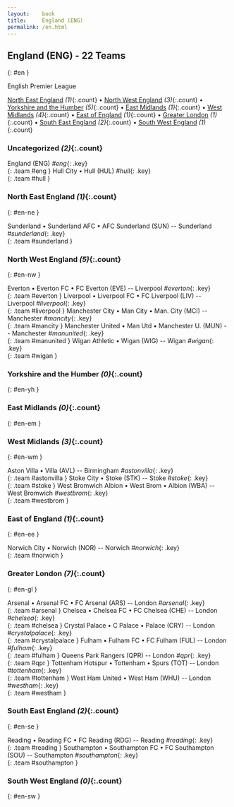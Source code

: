 ```yaml
---
layout:    book
title:     England (ENG)
permalink: /en.html
---
```


## England (ENG) - 22 Teams
{: #en }



 English Premier League


[North East England](#en-ne) _(1)_{:.count} • [North West England](#en-nw) _(3)_{:.count} • [Yorkshire and the Humber](#en-yh) _(5)_{:.count} • [East Midlands](#en-em) _(1)_{:.count} • [West Midlands](#en-wm) _(4)_{:.count} • [East of England](#en-ee) _(1)_{:.count} • [Greater London](#en-gl) _(1)_{:.count} • [South East England](#en-se) _(2)_{:.count} • [South West England](#en-sw) _(1)_{:.count}


### Uncategorized _(2)_{:.count}

England  (ENG)  _#eng_{: .key} <br>
{: .team #eng }
Hull City • Hull  (HUL)  _#hull_{: .key} <br>
{: .team #hull }



### North East England _(1)_{:.count}
{: #en-ne }





<div class='columns3' markdown='1'>

Sunderland • Sunderland AFC • AFC Sunderland  (SUN)  -- Sunderland _#sunderland_{: .key} <br>
{: .team #sunderland }

</div>



### North West England _(5)_{:.count}
{: #en-nw }





<div class='columns3' markdown='1'>

Everton • Everton FC • FC Everton  (EVE)  -- Liverpool _#everton_{: .key} <br>
{: .team #everton }
Liverpool • Liverpool FC • FC Liverpool  (LIV)  -- Liverpool _#liverpool_{: .key} <br>
{: .team #liverpool }
Manchester City • Man City • Man. City  (MCI)  -- Manchester _#mancity_{: .key} <br>
{: .team #mancity }
Manchester United • Man Utd • Manchester U.  (MUN)  -- Manchester _#manunited_{: .key} <br>
{: .team #manunited }
Wigan Athletic • Wigan  (WIG)  -- Wigan _#wigan_{: .key} <br>
{: .team #wigan }

</div>



### Yorkshire and the Humber _(0)_{:.count}
{: #en-yh }





<div class='columns3' markdown='1'>


</div>



### East Midlands _(0)_{:.count}
{: #en-em }





<div class='columns3' markdown='1'>


</div>



### West Midlands _(3)_{:.count}
{: #en-wm }





<div class='columns3' markdown='1'>

Aston Villa • Villa  (AVL)  -- Birmingham _#astonvilla_{: .key} <br>
{: .team #astonvilla }
Stoke City • Stoke  (STK)  -- Stoke _#stoke_{: .key} <br>
{: .team #stoke }
West Bromwich Albion • West Brom • Albion  (WBA)  -- West Bromwich _#westbrom_{: .key} <br>
{: .team #westbrom }

</div>



### East of England _(1)_{:.count}
{: #en-ee }





<div class='columns3' markdown='1'>

Norwich City • Norwich  (NOR)  -- Norwich _#norwich_{: .key} <br>
{: .team #norwich }

</div>



### Greater London _(7)_{:.count}
{: #en-gl }





<div class='columns3' markdown='1'>

Arsenal • Arsenal FC • FC Arsenal  (ARS)  -- London _#arsenal_{: .key} <br>
{: .team #arsenal }
Chelsea • Chelsea FC • FC Chelsea  (CHE)  -- London _#chelsea_{: .key} <br>
{: .team #chelsea }
Crystal Palace • C Palace • Palace  (CRY)  -- London _#crystalpalace_{: .key} <br>
{: .team #crystalpalace }
Fulham • Fulham FC • FC Fulham  (FUL)  -- London _#fulham_{: .key} <br>
{: .team #fulham }
Queens Park Rangers  (QPR)  -- London _#qpr_{: .key} <br>
{: .team #qpr }
Tottenham Hotspur • Tottenham • Spurs  (TOT)  -- London _#tottenham_{: .key} <br>
{: .team #tottenham }
West Ham United • West Ham  (WHU)  -- London _#westham_{: .key} <br>
{: .team #westham }

</div>



### South East England _(2)_{:.count}
{: #en-se }





<div class='columns3' markdown='1'>

Reading • Reading FC • FC Reading  (RDG)  -- Reading _#reading_{: .key} <br>
{: .team #reading }
Southampton • Southampton FC • FC Southampton  (SOU)  -- Southampton _#southampton_{: .key} <br>
{: .team #southampton }

</div>



### South West England _(0)_{:.count}
{: #en-sw }





<div class='columns3' markdown='1'>


</div>


 
